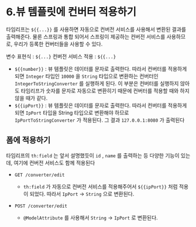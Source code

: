 # 6.뷰 템플릿에 컨버터 적용하기

타임리프는 `${{...}}` 를 사용하면 자동으로 컨버전 서비스를 사용해서 변환된 결과를 출력해준다. 물론
스프링과 통합 되어서 스프링이 제공하는 컨버전 서비스를 사용하므로, 우리가 등록한 컨버터들을 사용할
수 있다.

변수 표현식 : `${...}`
컨버전 서비스 적용 : `${{...}`

- `${{number}}` : 뷰 템플릿은 데이터를 문자로 출력한다. 따라서 컨버터를 적용하게 되면 `Integer` 타입인
`10000` 을 `String` 타입으로 변환하는 컨버터인 `IntegerToStringConverter` 를 실행하게 된다. 이
부분은 컨버터를 실행하지 않아도 타임리프가 숫자를 문자로 자동으로 변환히기 때문에 컨버터를 적용할
때와 하지 않을 때가 같다.
- `${{ipPort}}` : 뷰 템플릿은 데이터를 문자로 출력한다. 따라서 컨버터를 적용하게 되면 `IpPort` 타입을
String 타입으로 변환해야 하므로 `IpPortToStringConverter` 가 적용된다. 그 결과 `127.0.0.1:8080`
가 출력된다

## 폼에 적용하기
타임리프의 `th:field` 는 앞서 설명했듯이 `id` , `name` 를 출력하는 등 다양한 기능이 있는데, 여기에
컨버전 서비스도 함께 적용된다

- `GET /converter/edit`
    - `th:field` 가 자동으로 컨버전 서비스를 적용해주어서 `${{ipPort}}` 처럼 적용이 되었다. 따라서 
    `IpPort` -> `String` 으로 변환된다.

- `POST /converter/edit`
    - `@ModelAttribute` 를 사용해서 `String` -> `IpPort` 로 변환된다.